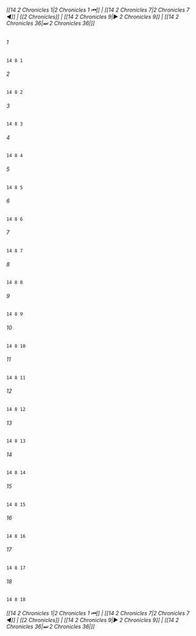 
###### [[14 2 Chronicles 1|2 Chronicles 1 ⏮]] | [[14 2 Chronicles 7|2 Chronicles 7 ◀]] | [[2 Chronicles]] | [[14 2 Chronicles 9|▶ 2 Chronicles 9]] | [[14 2 Chronicles 36|⏭ 2 Chronicles 36|]]

###### 1
``` verse
14 8 1 
```
###### 2
``` verse
14 8 2 
```
###### 3
``` verse
14 8 3 
```
###### 4
``` verse
14 8 4 
```
###### 5
``` verse
14 8 5 
```
###### 6
``` verse
14 8 6 
```
###### 7
``` verse
14 8 7 
```
###### 8
``` verse
14 8 8 
```
###### 9
``` verse
14 8 9 
```
###### 10
``` verse
14 8 10 
```
###### 11
``` verse
14 8 11 
```
###### 12
``` verse
14 8 12 
```
###### 13
``` verse
14 8 13 
```
###### 14
``` verse
14 8 14 
```
###### 15
``` verse
14 8 15 
```
###### 16
``` verse
14 8 16 
```
###### 17
``` verse
14 8 17 
```
###### 18
``` verse
14 8 18 
```

###### [[14 2 Chronicles 1|2 Chronicles 1 ⏮]] | [[14 2 Chronicles 7|2 Chronicles 7 ◀]] | [[2 Chronicles]] | [[14 2 Chronicles 9|▶ 2 Chronicles 9]] | [[14 2 Chronicles 36|⏭ 2 Chronicles 36|]]

